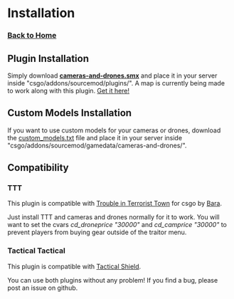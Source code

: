 # Installation


### [Back to Home](index.md)



## Plugin Installation
Simply download **[cameras-and-drones.smx](https://github.com/Keplyx/cameras-and-drones/raw/master/plugins/cameras-and-drones.smx)** and place it in your server inside "csgo/addons/sourcemod/plugins/".
A map is currently being made to work along with this plugin. [Get it here!](http://steamcommunity.com/sharedfiles/filedetails/?id=1102250426)

## Custom Models Installation
If you want to use custom models for your cameras or drones, download the [custom_models.txt](https://github.com/Keplyx/cameras-and-drones/blob/master/gamedata/cameras-and-drones/custom_models.txt) file and place it in your server inside "csgo/addons/sourcemod/gamedata/cameras-and-drones/".

## Compatibility
### TTT
This plugin is compatible with [Trouble in Terrorist Town](https://github.com/Bara/TroubleinTerroristTown) for csgo by [Bara](https://github.com/Bara).

Just install TTT and cameras and drones normally for it to work.
You will want to set the cvars *cd_droneprice "30000"* and *cd_camprice "30000"* to prevent players from buying gear outside of the traitor menu.

### Tactical Tactical
This plugin is compatible with [Tactical Shield](https://keplyx.github.io/TacticalShield/index.html).

You can use both plugins without any problem!
If you find a bug, please post an issue on github.
